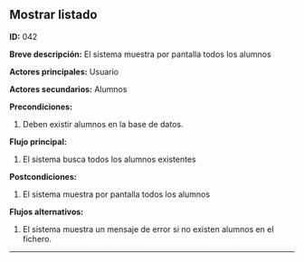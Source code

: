## Mostrar listado

**ID:** 042

**Breve descripción:** El sistema muestra por pantalla todos los alumnos

**Actores principales:** Usuario

**Actores secundarios:** Alumnos

**Precondiciones:**
1. Deben existir alumnos en la base de datos.

**Flujo principal:**
1. El sistema busca todos los alumnos existentes

**Postcondiciones:**
1. El sistema muestra por pantalla todos los alumnos

**Flujos alternativos:**
1. El sistema muestra un mensaje de error si no existen alumnos en el fichero.
***
